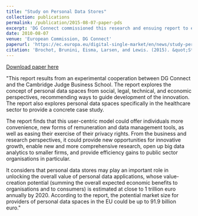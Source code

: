 ```yaml
---
title: "Study on Personal Data Stores"
collection: publications
permalink: /publication/2015-08-07-paper-pds
excerpt: 'DG Connect commissioned this research and ensuing report to evaluate whether the concept of personal data stores is a viable mechanism to increase consumer trust and engagement in the Digital Single Market and to ensure wider access to good quality personal data.'
date: 2010-08-07
venue: 'European Commission, DG Connect'
paperurl: 'https://ec.europa.eu/digital-single-market/en/news/study-personal-data-stores-conducted-cambridge-university-judge-business-school'
citation: 'Brochot, Brunini, Eisma, Larsen, and Lewis. (2015). &quot;Study of Personal Data Stores.&quot; <i>European Commission, DG Connect</i>.'
---
```



[Download paper here](https://ec.europa.eu/digital-single-market/en/news/study-personal-data-stores-conducted-cambridge-university-judge-business-school)

"This report results from an experimental cooperation between DG Connect and the Cambridge Judge Business School. The report explores the concept of personal data spaces from social, legal, technical, and economic perspectives, recommending ways to guide development of the innovation. The report also explores personal data spaces specifically in the healthcare sector to provide a concrete case study.

The report finds that this user-centric model could offer individuals more convenience, new forms of remuneration and data management tools, as well as easing their exercise of their privacy rights. From the business and research perspectives, it could provide new opportunities for innovative growth, enable new and more comprehensive research, open up big data analytics to smaller firms, and provide efficiency gains to public sector organisations in particular.

It considers that personal data stores may play an important role in unlocking the overall value of personal data applications, whose value-creation potential (summing the overall expected economic benefits to organisations and to consumers) is estimated at close to 1 trillion euro annually by 2020. According to the report, the potential market size for providers of personal data spaces in the EU could be up to 91.9 billion euro."


